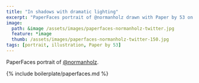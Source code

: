 ```yaml
---
title: "In shadows with dramatic lighting"
excerpt: "PaperFaces portrait of @normanholz drawn with Paper by 53 on an iPad."
image: 
  path: &image /assets/images/paperfaces-normanholz-twitter.jpg 
  feature: *image
  thumb: /assets/images/paperfaces-normanholz-twitter-150.jpg
tags: [portrait, illustration, Paper by 53]
---
```


PaperFaces portrait of [@normanholz](http://twitter.com/normanholz).

{% include boilerplate/paperfaces.md %}
